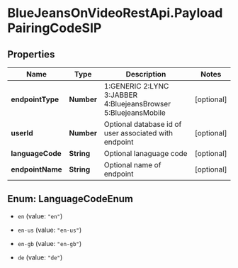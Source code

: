 # BlueJeansOnVideoRestApi.PayloadPairingCodeSIP

## Properties
Name | Type | Description | Notes
------------ | ------------- | ------------- | -------------
**endpointType** | **Number** | 1:GENERIC 2:LYNC 3:JABBER 4:BluejeansBrowser 5:BluejeansMobile | [optional] 
**userId** | **Number** | Optional database id of user associated with endpoint | [optional] 
**languageCode** | **String** | Optional lanaguage code | [optional] 
**endpointName** | **String** | Optional name of endpoint | [optional] 


<a name="LanguageCodeEnum"></a>
## Enum: LanguageCodeEnum


* `en` (value: `"en"`)

* `en-us` (value: `"en-us"`)

* `en-gb` (value: `"en-gb"`)

* `de` (value: `"de"`)




